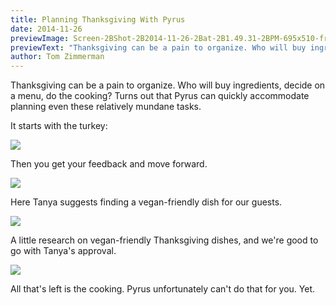 ```yaml
---
title: Planning Thanksgiving With Pyrus
date: 2014-11-26
previewImage: Screen-2BShot-2B2014-11-26-2Bat-2B1.49.31-2BPM-695x510-from-site-en.png
previewText: "Thanksgiving can be a pain to organize. Who will buy ingredients, decide on a menu, do the cooking? Turns out that Pyrus can quickly accommodate planning even these relatively mundane tasks."
author: Tom Zimmerman
---
```

Thanksgiving can be a pain to organize. Who will buy ingredients, decide on a menu, do the cooking? Turns out that Pyrus can quickly accommodate planning even these relatively mundane tasks.  

It starts with the turkey:  

![](Screen-2BShot-2B2014-11-26-2Bat-2B1.49.31-2BPM.webp)

Then you get your feedback and move forward.  

![](Screen-2BShot-2B2014-11-26-2Bat-2B1.49.47-2BPM.webp)

Here Tanya suggests finding a vegan-friendly dish for our guests.  

![](Screen-2BShot-2B2014-11-26-2Bat-2B1.54.34-2BPM.webp)

A little research on vegan-friendly Thanksgiving dishes, and we're good to go with Tanya's approval.  

![](Screen-2BShot-2B2014-11-26-2Bat-2B1.56.32-2BPM.webp)

All that's left is the cooking. Pyrus unfortunately can't do that for you. Yet.